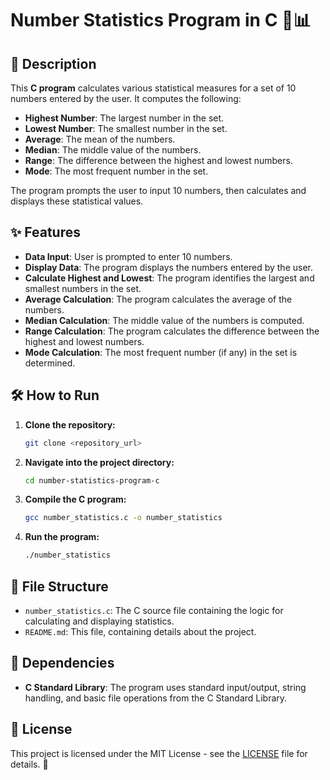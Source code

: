 # Number Statistics Program in C 🔢📊

## 📌 Description

This **C program** calculates various statistical measures for a set of 10 numbers entered by the user. It computes the following:

- **Highest Number**: The largest number in the set.
- **Lowest Number**: The smallest number in the set.
- **Average**: The mean of the numbers.
- **Median**: The middle value of the numbers.
- **Range**: The difference between the highest and lowest numbers.
- **Mode**: The most frequent number in the set.

The program prompts the user to input 10 numbers, then calculates and displays these statistical values.

## ✨ Features

- **Data Input**: User is prompted to enter 10 numbers.
- **Display Data**: The program displays the numbers entered by the user.
- **Calculate Highest and Lowest**: The program identifies the largest and smallest numbers in the set.
- **Average Calculation**: The program calculates the average of the numbers.
- **Median Calculation**: The middle value of the numbers is computed.
- **Range Calculation**: The program calculates the difference between the highest and lowest numbers.
- **Mode Calculation**: The most frequent number (if any) in the set is determined.

## 🛠️ How to Run

1. **Clone the repository:**
    ```bash
    git clone <repository_url>
    ```

2. **Navigate into the project directory:**
    ```bash
    cd number-statistics-program-c
    ```

3. **Compile the C program:**
    ```bash
    gcc number_statistics.c -o number_statistics
    ```

4. **Run the program:**
    ```bash
    ./number_statistics
    ```

## 📂 File Structure

- `number_statistics.c`: The C source file containing the logic for calculating and displaying statistics.
- `README.md`: This file, containing details about the project.

## 🔧 Dependencies

- **C Standard Library**: The program uses standard input/output, string handling, and basic file operations from the C Standard Library.

## 📜 License

This project is licensed under the MIT License - see the [LICENSE](LICENSE) file for details. 📝
